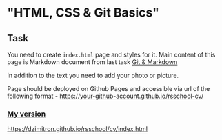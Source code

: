 # "HTML, CSS & Git Basics"

## Task

You need to create `index.html` page and styles for it.
Main content of this page is Markdown document from last task [Git & Markdown](git-markdown.md)

In addition to the text you need to add your photo or picture.

Page should be deployed on Github Pages and accessible via url of the following format -
https://your-github-account.github.io/rsschool-cv/

### [My version](https://dzimitron.github.io/rsschool/cv/index.html)

https://dzimitron.github.io/rsschool/cv/index.html
